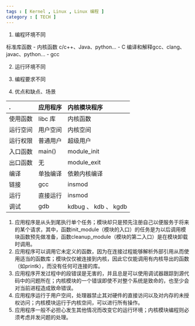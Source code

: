 ```yaml
---
tags : [ Kernel , Linux , Linux 编程 ]
category : [ TECH ]
---
```



1. 编程环境不同

标准库函数  -  内核函数
c/c++、Java、python...  -   C
编译和解释gcc、clang、javac、python...    - gcc


2. 运行环境不同




3. 编程要求不同



4. 优点和缺点、场景


 
.           |应用程序       |内核模块程序
:--         |:--            |:--
使用函数    |libc 库        |内核函数
运行空间    |用户空间       |内核空间
运行权限    |普通用户       |超级用户
入口函数    |main()         |module_init
出口函数    |无             |module_exit
编译        |单独编译       |依赖内核编译
链接        |gcc            |insmod
运行        |直接运行       |insmod
调试        |gdb            |kdbug 、 kdb 、 kgdb




1. 应用程序是从头到尾执行单个任务；模块却只是预先注册自己以便服务于将来的某个请求，其中，函数init_module（模块的入口）的任务是为以后调用模块函数预先做准备，函数cleanup_module（模块的第二入口）是在模块卸载时调用。
2. 应用程序可以调用它未定义的函数，因为在连接过程能够解析外部引用从而使用适当的函数库；模块仅仅被连接到内核，因此它仅能调用有内核导出的函数（如printk），而没有任何可连接的库。
3. 应用程序开发过程中的段错误是无害的，并且总是可以使用调试器跟踪到源代码中的问题所在；内核模块的一个错误即使不对整个系统是致命的，也至少会对当前进程造成致命错误。
4. 应用程序运行于用户空间，处理器禁止其对硬件的直接访问以及对内存的未授权访问；内核模块运行于内核空间，可以进行所有操作。
5. 应用程序一般不必担心发生其他情况而改变它的运行环境；内核模块编程则必须考虑并发问题的处理。



